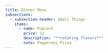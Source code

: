 ```yaml
---
title: Dinner Menu
subsections:
  - subsection-header: Small Things
    items:
      - name: Popcorn
        price: 12
        description: "**rotating flavors**"
        note: Pepperoni Pizza
---
```


